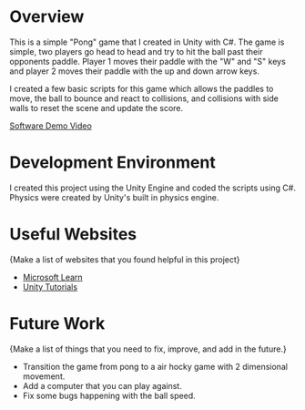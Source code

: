 # Overview

This is a simple "Pong" game that I created in Unity with C#. The game is simple, two players go head to head and try to hit the ball past their opponents paddle. Player 1 moves their paddle with the "W" and "S" keys and player 2 moves their paddle with the up and down arrow keys.

I created a few basic scripts for this game which allows the paddles to move, the ball to bounce and react to collisions, and collisions with side walls to reset the scene and update the score.

[Software Demo Video](http://youtube.link.goes.here)

# Development Environment

I created this project using the Unity Engine and coded the scripts using C#. Physics were created by Unity's built in physics engine.

# Useful Websites

{Make a list of websites that you found helpful in this project}
* [Microsoft Learn](https://learn.microsoft.com/en-us/archive/msdn-magazine/2016/january/essential-net-csharp-scripting)
* [Unity Tutorials](https://unity.com/learn)

# Future Work

{Make a list of things that you need to fix, improve, and add in the future.}
* Transition the game from pong to a air hocky game with 2 dimensional movement.
* Add a computer that you can play against.
* Fix some bugs happening with the ball speed.
